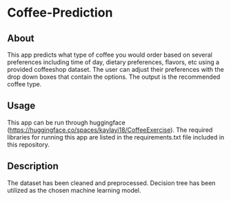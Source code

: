 # Coffee-Prediction
## About
This app predicts what type of coffee you would order based on several preferences including time of day, dietary preferences, flavors, etc using a provided coffeeshop dataset. The user can adjust their preferences with the drop down boxes that contain the options. The output is the recommended coffee type. 
## Usage
This app can be run through huggingface (https://huggingface.co/spaces/kaylayi18/CoffeeExercise). The required libraries for running this app are listed in the requirements.txt file included in this repository.
## Description
The dataset has been cleaned and preprocessed. Decision tree has been utilized as the chosen machine learning model.
